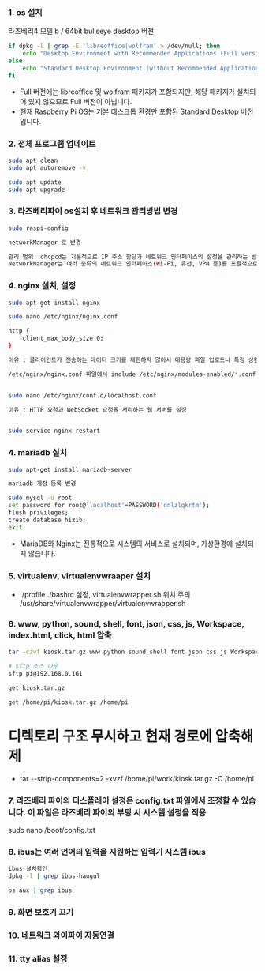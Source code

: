 ### 1. os 설치

라즈베리4 모델 b / 64bit bullseye desktop 버젼

```bash
if dpkg -l | grep -E 'libreoffice|wolfram' > /dev/null; then
    echo "Desktop Environment with Recommended Applications (Full version)"
else
    echo "Standard Desktop Environment (without Recommended Applications)"
fi
```

- Full 버전에는 libreoffice 및 wolfram 패키지가 포함되지만, 해당 패키지가 설치되어 있지 않으므로 Full 버전이 아닙니다.
- 현재 Raspberry Pi OS는 기본 데스크톱 환경만 포함된 Standard Desktop 버전입니다.


### 2. 전체 프로그램 업데이트

```bash
sudo apt clean
sudo apt autoremove -y

sudo apt update
sudo apt upgrade
```

### 3. 라즈베리파이 os설치 후 네트워크 관리방법 변경

```bash
sudo raspi-config

networkManager 로 변경

관리 범위: dhcpcd는 기본적으로 IP 주소 할당과 네트워크 인터페이스의 설정을 관리하는 반면,
NetworkManager는 여러 종류의 네트워크 인터페이스(Wi-Fi, 유선, VPN 등)를 포괄적으로 관리하는 데 사용됩니다

```

### 4. nginx 설치, 설정
```bash
sudo apt-get install nginx

sudo nano /etc/nginx/nginx.conf

http {
	client_max_body_size 0;
}

이유 : 클라이언트가 전송하는 데이터 크기를 제한하지 않아서 대용량 파일 업로드나 특정 상황에서 데이터를 제한 없이 전송할 수 있도록 하기 위해서

/etc/nginx/nginx.conf 파일에서 include /etc/nginx/modules-enabled/*.conf; 설정


sudo nano /etc/nginx/conf.d/localhost.conf

이유 : HTTP 요청과 WebSocket 요청을 처리하는 웹 서버를 설정


sudo service nginx restart
```

### 4. mariadb 설치

```bash
sudo apt-get install mariadb-server

mariadb 계정 등록 변경

sudo mysql -u root
set password for root@'localhost'=PASSWORD('dnlzlqkrtm');
flush privileges;
create database hizib;
exit

```

- MariaDB와 Nginx는 전통적으로 시스템의 서비스로 설치되며, 가상환경에 설치되지 않습니다.

### 5. virtualenv, virtualenvwraaper 설치

- ./profile ./bashrc 설정, virtualenvwrapper.sh 위치 주의 /usr/share/virtualenvwrapper/virtualenvwrapper.sh


### 6. www, python, sound, shell, font, json, css, js, Workspace, index.html, click, html 압축
```bash
tar -czvf kiosk.tar.gz www python sound shell font json css js Workspace index.html

# sftp 소스 다운
sftp pi@192.168.0.161

get kiosk.tar.gz

get /home/pi/kiosk.tar.gz /home/pi
```
# 디렉토리 구조 무시하고 현재 경로에 압축해제
- tar --strip-components=2 -xvzf /home/pi/work/kiosk.tar.gz -C /home/pi

### 7. 라즈베리 파이의 디스플레이 설정은 config.txt 파일에서 조정할 수 있습니다. 이 파일은 라즈베리 파이의 부팅 시 시스템 설정을 적용

sudo nano /boot/config.txt

### 8. ibus는 여러 언어의 입력을 지원하는 입력기 시스템 ibus
```bash
ibus 설치확인
dpkg -l | grep ibus-hangul

ps aux | grep ibus

```

### 9. 화면 보호기 끄기







### 10. 네트워크 와이파이 자동연결








### 11. tty alias 설정







